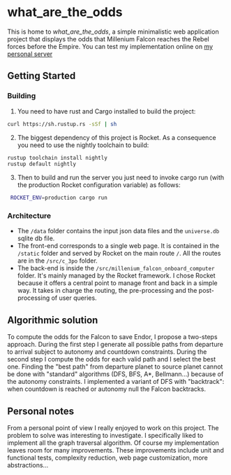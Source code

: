 # what_are_the_odds

This is home to _what_are_the_odds_, a simple minimalistic web application project that displays the odds that Millenium Falcon reaches the Rebel forces before the Empire.
You can test my implementation online on [my personal server](http://79.137.74.197:8000/) 

## Getting Started

### Building
1. You need to have rust and Cargo installed to build the project:
```bash
curl https://sh.rustup.rs -sSf | sh
```
2. The biggest dependency of this project is Rocket. As a consequence you need to use the nightly toolchain to build:
```bash
rustup toolchain install nightly
rustup default nightly
```
3. Then to build and run the server you just need to invoke cargo run (with the production Rocket configuration variable) as follows:
```bash
 ROCKET_ENV=production cargo run
```

### Architecture

- The `/data` folder contains the input json data files and the `universe.db` sqlite db file.
- The front-end corresponds to a single web page. It is contained in the `/static` folder and served by Rocket on the main route `/`. All the routes are in the `/src/c_3po` folder.
- The back-end is inside the `/src/millenium_falcon_onboard_computer` folder. It's mainly managed by the Rocket framework. I chose Rocket because it offers a central point to manage front and back in a simple way. It takes in charge the routing, the pre-processing and the post-processing of user queries.

## Algorithmic solution

To compute the odds for the Falcon to save Endor, I propose a two-steps approach. During the first step I generate all possible paths from departure to arrival subject to autonomy and countdown constraints. During the second step I compute the odds for each valid path and I select the best one.
Finding the "best path" from departure planet to source planet cannot be done with "standard" algorithms (DFS, BFS, A*, Bellmann...) because of the autonomy constraints. I implemented a variant of DFS with "backtrack": when countdown is reached or autonomy null the Falcon backtracks.

## Personal notes

From a personal point of view I really enjoyed to work on this project. The problem to solve was interesting to investigate. I specifically liked to implement all the graph traversal algorithm.
Of course my implementation leaves room for many improvements. These improvements include unit and functional tests, complexity reduction, web page customization, more abstractions...
